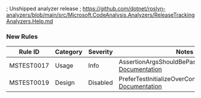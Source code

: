 ﻿; Unshipped analyzer release
; https://github.com/dotnet/roslyn-analyzers/blob/main/src/Microsoft.CodeAnalysis.Analyzers/ReleaseTrackingAnalyzers.Help.md
### New Rules

Rule ID | Category | Severity | Notes
--------|----------|----------|-------
MSTEST0017 | Usage | Info | AssertionArgsShouldBePassedInCorrectOrder, [Documentation](https://learn.microsoft.com/dotnet/core/testing/mstest-analyzers/mstest0017)
MSTEST0019 | Design | Disabled | PreferTestInitializeOverConstructorAnalyzer, [Documentation](https://learn.microsoft.com/dotnet/core/testing/mstest-analyzers/mstest0019)
